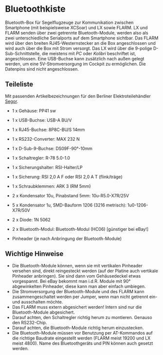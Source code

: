 # Bluetoothkiste
Bluetooth-Box für Segelflugzeuge zur Kommunikation zwischen Smartphone (mit beispielsweise XCSoar) und LX sowie FLARM. LX und FLARM senden über zwei getrennte Bluetooth-Module, werden also als zwei unterschiedliche Serialports auf dem Smartphone sichtbar. Das FLARM wird über den breiten RJ45-Westernstecker an die Box angeschlossen und wird auch über die Box mit Strom versorgt. Das LX wird über die 9-polige D-Sub-Schnittstelle, die meistens mit _PC_ oder _Kolibri_ beschriftet ist, angeschlossen. Eine USB-Buchse kann zusätzlich nach außen gelegt werden, um eine 5V-Stromversorgung im Cockpit zu ermöglichen. Die Datenpins sind nicht angeschlossen.

## Teileliste

Mit passenden Artikelbezeichnungen für den Berliner Elektroteilehändler [Segor](https://www.segor.de).

* 1 x Gehäuse: PP41 sw
* 1 x USB-Buchse: USB-A BU/V
* 1 x RJ45-Buchse: 8P8C-BU/S 14mm
* 1 x RS232-Converter: MAX 232 N
* 1 x D-Sub-9-Buchse: DS09F-90°-10mm
* 1 x Schaltregler: R-78 5.0-1.0
* 1 x Sicherungshalter: RSI-Halter/LP
* 1 x Sicherung: RSI 2,0 A F oder RSI 2,0 A T (flink/träge)
* 1 x Schraubklemmen: ARK 3 (RM 5mm)
* 2 x Kondensator 10u, Pinabstand 5mm: 10u-R5.0-X7R/25V
* 5 x Kondensator 1u, SMD-Bauform 1206 (3216 metrisch): 1u0-1206-X7R/50V
* 2 x Diode: 1N 5062

* 2 x Bluetooth-Modul: Bluetooth-Modul (HC06) [günstiger bei eBay!]
* Pinheader (je nach Anbringung der Bluetooth-Module)

## Wichtige Hinweise

* Die Bluetooth-Module können, wenn sie mit vertikalen Pinheader versehen sind, direkt reingesteckt werden (auf der Platine auch vertikale Pinheader anbringen). Sie sind dann vom Gehäusedeckel etwas vorgespannt. Bei eBay bekommt man i.d.R. Module mit 90° abgewinkelten Pinheader, diese kann man aber einfach umbiegen.
* Die Stromversorgung der Bluetooth-Module und des FLARM kann zusammengeschaltet werden per Jumper, wenn man nicht getrennt ein- und ausschalten möchte.
* Das FLARM muss extern abgesichert werden! Intern sind nur die Bluetooth-Module abgesichert.
* Darauf achten, den Schaltregler richtig herum zu montieren. Genauso den RS232-Chip.
* Darauf achten, die Bluetooth-Module richtig herum einzustecken.
* Die Bluetooth-Module müssen vor Benutzung per AT-Kommandos auf die richtige Baudrate eingestellt werden (FLARM meist 19200 und LX meist 4800). Name des Bluetoothgeräts und PIN können auch gesetzt werden.
